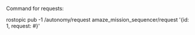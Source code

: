 Command for requests:

rostopic pub -1 /autonomy/request amaze_mission_sequencer/request '{id: 1, request: #}'
